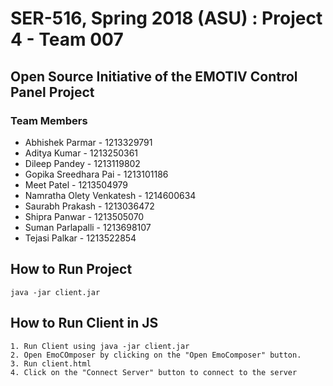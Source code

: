 # SER-516, Spring 2018 (ASU) : Project 4 - Team 007

## Open Source Initiative of the EMOTIV Control Panel Project

### Team Members

* Abhishek Parmar - 1213329791
* Aditya Kumar - 1213250361
* Dileep Pandey - 1213119802
* Gopika Sreedhara Pai - 1213101186
* Meet Patel - 1213504979
* Namratha Olety Venkatesh - 1214600634
* Saurabh Prakash - 1213036472
* Shipra Panwar - 1213505070
* Suman Parlapalli - 1213698107
* Tejasi Palkar - 1213522854


## How to Run Project

    java -jar client.jar
    
## How to Run Client in JS
    
    1. Run Client using java -jar client.jar
    2. Open EmoCOmposer by clicking on the "Open EmoComposer" button.
    3. Run client.html
    4. Click on the "Connect Server" button to connect to the server
